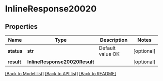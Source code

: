 # InlineResponse20020

## Properties
Name | Type | Description | Notes
------------ | ------------- | ------------- | -------------
**status** | **str** | Default value OK | [optional] 
**result** | [**InlineResponse20020Result**](InlineResponse20020Result.md) |  | [optional] 

[[Back to Model list]](../README.md#documentation-for-models) [[Back to API list]](../README.md#documentation-for-api-endpoints) [[Back to README]](../README.md)


